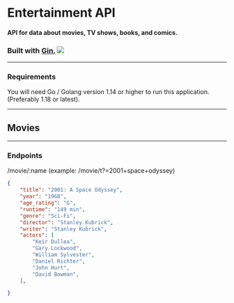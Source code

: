 # Entertainment API
#### API for data about movies, TV shows, books, and comics.

### Built with [Gin.](https://gin-gonic.com/)  ![](https://www.chetu.com/img/technology-logo/gin-gonic.png)
---
### Requirements
You will need Go / Golang version 1.14 or higher to run this application. (Preferably 1.18 or latest).
___
## Movies
___
### Endpoints
/movie/:name (example: /movie/t?=2001+space+odyssey)
```json
{
    "title": "2001: A Space Odyssey",
    "year": "1968",
    "age_rating": "G",
    "runtime": "149 min",
    "genre": "Sci-Fi",
    "director": "Stanley Kubrick",
    "writer": "Stanley Kubrick",
    "actors": [
        "Keir Dullea",
        "Gary Lockwood",
        "William Sylvester",
        "Daniel Richter",
        "John Hurt",
        "David Bowman",
    ],

}
```